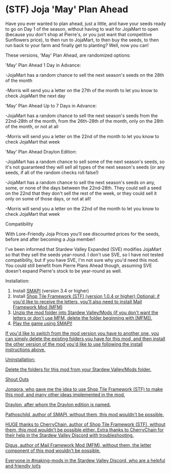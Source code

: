 # (STF) Joja 'May' Plan Ahead
Have you ever wanted to plan ahead, just a little, and have your seeds ready to go on Day 1 of the season, without having to wait for JojaMart to open (because you don't shop at Pierre's, or you just want that competitive Sunflowers price), to then run to JojaMart, to then buy the seeds, to then run back to your farm and finally get to planting? Well, now you can!

These versions, 'May' Plan Ahead, are randomized options:

'May' Plan Ahead 1 Day in Advance:

-JojaMart has a random chance to sell the next season's seeds on the 28th of the month

-Morris will send you a letter on the 27th of the month to let you know to check JojaMart the next day

'May' Plan Ahead Up to 7 Days in Advance:

-JojaMart has a random chance to sell the next season's seeds from the 22nd-28th of the month, from the 26th-28th of the month, only on the 28th of the month, or not at all

-Morris will send you a letter on the 22nd of the month to let you know to check JojaMart that week

'May' Plan Ahead Draylon Edition:

-JojaMart has a random chance to sell some of the next season's seeds, so it's not guaranteed they will sell all types of the next season's seeds (or any seeds, if all of the random checks roll false!)

-JojaMart has a random chance to sell the next season's seeds on any, some, or none of the days between the 22nd-28th. They could sell a seed on the 22nd that they don't sell the rest of the week, or they could sell it only on some of those days, or not at all!

-Morris will send you a letter on the 22nd of the month to let you know to check JojaMart that week

Compatibility

With Lore-Friendly Joja Prices you'll see discounted prices for the seeds, before and after becoming a Joja member!

I've been informed that Stardew Valley Expanded (SVE) modifies JojaMart so that they sell the seeds year-round. I don't use SVE, so I have not tested compatibility, but if you have SVE, I'm not sure why you'd need this mod. You could still benefit from Pierre Plans Ahead though, assuming SVE doesn't expand Pierre's stock to be year-round as well.

Installation:

1. Install <a href="https://smapi.io/">SMAPI</a> (version 3.4 or higher)
2. Install  <a href="https://www.nexusmods.com/stardewvalley/mods/5005">Shop Tile Framework (STF) (version 1.0.4 or higher)
Optional: if you'd like to receive the letters, you'll also need to install <a href="https://www.nexusmods.com/stardewvalley/mods/1536">Mail Framework Mod (MFM)
3. Unzip the mod folder into Stardew Valley/Mods (if you don't want the letters or don't use MFM, delete the folder beginning with [MFM]).
4. Play the game using SMAPI!


If you'd like to switch from the mod version you have to another one, you can simply delete the existing folders you have for this mod, and then install the other version of the mod you'd like to use following the install instructions above.

Uninstallation:

Delete the folders for this mod from your Stardew Valley/Mods folder.

Shout Outs

Jonqora, who gave me the idea to use Shop Tile Framework (STF) to make this mod, and many other ideas implemented in the mod.

Draylon, after whom the Draylon edition is named.

Pathoschild, author of SMAPI, without them, this mod wouldn't be possible.

HUGE thanks to CherryChain, author of Shop Tile Framework (STF), without them, this mod wouldn't be possible either. Extra thanks to CherryChain for their help in the Stardew Valley Discord with troubleshooting. 

Digus, author of Mail Framework Mod (MFM), without them, the letter component of this mod wouldn't be possible.

Everyone in #making-mods in the Stardew Valley Discord, who are a helpful and friendly lot!s
